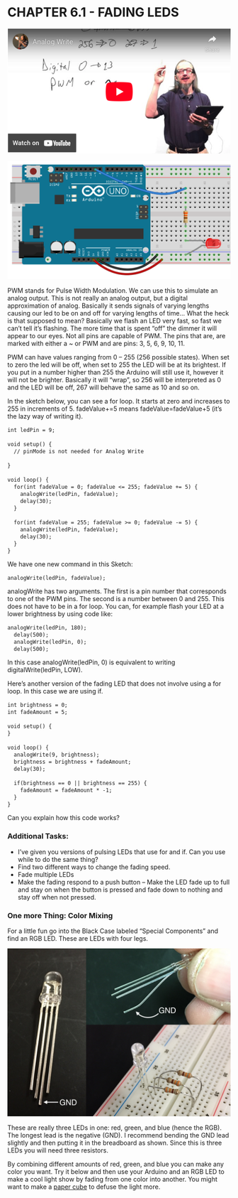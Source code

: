 # CHAPTER 6.1 - FADING LEDS
[![YouTube Thumbnail](images/fading_yt.png)](https://youtu.be/dn26xGw4GLQ)

![Arduino with LED](images/Fading-Breadboard.png)

PWM stands for Pulse Width Modulation. We can use this to simulate an analog output. This is not really an analog output, but a digital approximation of analog. Basically it sends signals of varying lengths causing our led to be on and off for varying lengths of time… What the heck is that supposed to mean? Basically we flash an LED very fast, so fast we can’t tell it’s flashing. The more time that is spent “off” the dimmer it will appear to our eyes. Not all pins are capable of PWM. The pins that are, are marked with either a ~ or PWM and are pins: 3, 5, 6, 9, 10, 11.

PWM can have values ranging from 0 – 255 (256 possible states). When set to zero the led will be off, when set to 255 the LED will be at its brightest. If you put in a number higher than 255 the Arduino will still use it, however it will not be brighter. Basically it will “wrap”, so 256 will be interpreted as 0 and the LED will be off, 267 will behave the same as 10 and so on.

In the sketch below, you can see a for loop. It starts at zero and increases to 255 in increments of 5.
fadeValue+=5 means fadeValue=fadeValue+5 (it’s the lazy way of writing it).
```
int ledPin = 9;

void setup() {
  // pinMode is not needed for Analog Write

}

void loop() {
  for(int fadeValue = 0; fadeValue <= 255; fadeValue += 5) {
    analogWrite(ledPin, fadeValue);
    delay(30);
  }

  for(int fadeValue = 255; fadeValue >= 0; fadeValue -= 5) {
    analogWrite(ledPin, fadeValue);
    delay(30);
  }
}
```
We have one new command in this Sketch:
```
analogWrite(ledPin, fadeValue);
```
analogWrite has two arguments. The first is a pin number that corresponds to one of the PWM pins. The second is a number between 0 and 255. This does not have to be in a for loop. You can, for example flash your LED at a lower brightness by using code like:
```
analogWrite(ledPin, 180);
  delay(500);
  analogWrite(ledPin, 0);
  delay(500);
  ```
In this case analogWrite(ledPin, 0) is equivalent to writing digitalWrite(ledPin, LOW).

Here’s another version of the fading LED that does not involve using a for loop. In this case we are using if.
```
int brightness = 0;
int fadeAmount = 5;

void setup() {
}

void loop() {
  analogWrite(9, brightness);
  brightness = brightness + fadeAmount;
  delay(30);

  if(brightness == 0 || brightness == 255) {
    fadeAmount = fadeAmount * -1;
  }
}
```
Can you explain how this code works?

### Additional Tasks:
- I’ve given you versions of pulsing LEDs that use for and if. Can you use while to do the same thing?
- Find two different ways to change the fading speed.
- Fade multiple LEDs
- Make the fading respond to a push button – Make the LED fade up to full and stay on when the button is pressed and fade down to nothing and stay off when not pressed.

### One more Thing: Color Mixing
For a little fun go into the Black Case labeled “Special Components” and find an RGB LED. These are LEDs with four legs.

![RGB LED wiring](images/rgbLED.jpeg)

These are really three LEDs in one: red, green, and blue (hence the RGB). The longest lead is the negative (GND). I recommend bending the GND lead slightly and then putting it in the breadboard as shown. Since this is three LEDs you will need three resistors.

By combining different amounts of red, green, and blue you can make any color you want. Try it below and then use your Arduino and an RGB LED to make a cool light show by fading from one color into another. You might want to make a [paper cube](http://www.highschoolmaker.com/physics/led-color-mixer-make-and-take/) to defuse the light more.
